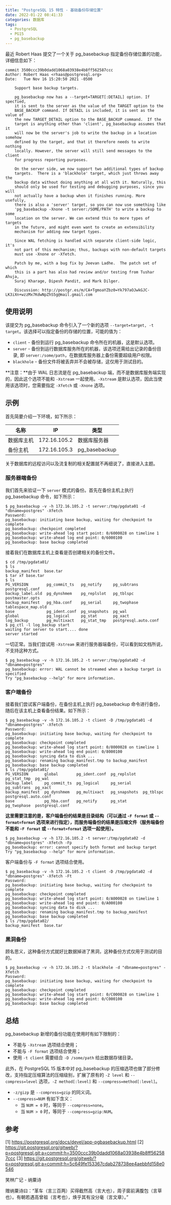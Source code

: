 ```yaml
---
title: "PostgreSQL 15 特性 - 基础备份存储位置"
date: 2022-01-22 08:41:33
categories: 数据库
tags:
  - PostgreSQL
  - PG15
  - pg_basebackup
---
```


最近 Robert Haas 提交了一个关于 pg_basebackup 指定备份存储位置的功能，详细信息如下：

	commit 3500ccc39b0dadd1068a03938e4b8ff562587ccc
	Author: Robert Haas <rhaas@postgresql.org>
	Date:   Tue Nov 16 15:20:50 2021 -0500

	    Support base backup targets.

	    pg_basebackup now has a --target=TARGET[:DETAIL] option. If specfied,
	    it is sent to the server as the value of the TARGET option to the
	    BASE_BACKUP command. If DETAIL is included, it is sent as the value of
	    the new TARGET_DETAIL option to the BASE_BACKUP command.  If the
	    target is anything other than 'client', pg_basebackup assumes that it
	    will now be the server's job to write the backup in a location somehow
	    defined by the target, and that it therefore needs to write nothing
	    locally. However, the server will still send messages to the client
	    for progress reporting purposes.

	    On the server side, we now support two additional types of backup
	    targets.  There is a 'blackhole' target, which just throws away the
	    backup data without doing anything at all with it. Naturally, this
	    should only be used for testing and debugging purposes, since you will
	    not actually have a backup when it finishes running. More usefully,
	    there is also a 'server' target, so you can now use something like
	    'pg_basebackup -Xnone -t server:/SOME/PATH' to write a backup to some
	    location on the server. We can extend this to more types of targets
	    in the future, and might even want to create an extensibility
	    mechanism for adding new target types.

	    Since WAL fetching is handled with separate client-side logic, it's
	    not part of this mechanism; thus, backups with non-default targets
	    must use -Xnone or -Xfetch.

	    Patch by me, with a bug fix by Jeevan Ladhe.  The patch set of which
	    this is a part has also had review and/or testing from Tushar Ahuja,
	    Suraj Kharage, Dipesh Pandit, and Mark Dilger.

	    Discussion: http://postgr.es/m/CA+TgmoaYZbz0=Yk797aOJwkGJC-LK3iXn+wzzMx7KdwNpZhS5g@mail.gmail.com

<!--more-->

## 使用说明

该提交为 pg_basebackup 命令引入了一个新的选项 `--target=target, -t target`。该选择可以指定备份的存储的位置，可能的值为：

* `client` - 备份到运行 pg_basebackup 命令所在的机器，这是默认选项。
* `server` - 备份到运行数据库服务所在的机器，该选项还需给出记录的备份目录, 即 `server:/some/path`，在数据库服务器上备份需要超级用户权限。
* `blackhole` - 备份文件将被丢弃并不会被存储，这仅用于测试目的。

**注意：**由于 WAL 日志流是在 pg_basebackup 端，而不是数据库服务端实现的，因此这个选项不能和 `-Xstream` 一起使用。`-Xstream` 是默认选项，因此当使用该选项时，您需要指定 `-Xfetch` 或 `-Xnone` 选项。

## 示例

首先简要介绍一下环境，如下所示：

| 名称       | IP           | 类型          |
|------------|--------------|---------------|
| 数据库主机 | 172.16.105.2 | 数据库服务器  |
| 备份主机   | 172.16.105.3 | pg_basebackup |


关于数据库的远程访问以及流复制的相关配置就不再细说了，直接进入主题。

### 服务器端备份

我们首先来验证一下 `server` 模式的备份。首先在备份主机上执行 pg_basebackup 命令，如下所示：

```shell
$ pg_basebackup -v -h 172.16.105.2 -t server:/tmp/pgdata01 -d "dbname=postgres" -Xfetch
Password:
pg_basebackup: initiating base backup, waiting for checkpoint to complete
pg_basebackup: checkpoint completed
pg_basebackup: write-ahead log start point: 0/6000028 on timeline 1
pg_basebackup: write-ahead log end point: 0/6000100
pg_basebackup: base backup completed
```

接着我们在数据库主机上查看是否创建相关的备份文件。

```shell
$ cd /tmp/pgdata01/
$ ls
backup_manifest  base.tar
$ tar xf base.tar
$ ls
PG_VERSION        pg_commit_ts   pg_notify     pg_subtrans           postgresql.conf
backup_label.old  pg_dynshmem    pg_replslot   pg_tblspc             postmaster.opts
backup_manifest   pg_hba.conf    pg_serial     pg_twophase           tablespace_map.old
base              pg_ident.conf  pg_snapshots  pg_wal
global            pg_logical     pg_stat       pg_xact
log_backup        pg_multixact   pg_stat_tmp   postgresql.auto.conf
$ pg_ctl -l log_backup start
waiting for server to start.... done
server started
```

一切正常。当我们尝试用 `-Xstream` 来进行服务器端备份，可以看到如文档所说，不支持这种方式。

```shell
$ pg_basebackup -v -h 172.16.105.2 -t server:/tmp/pgdata02 -d "dbname=postgres"
pg_basebackup: error: WAL cannot be streamed when a backup target is specified
Try "pg_basebackup --help" for more information.
```

### 客户端备份

接着我们尝试客户端备份，在备份主机上执行 pg_basebackup 命令进行备份，随后在该主机上查看备份结果。如下所示：

```shell
$ pg_basebackup -v -h 172.16.105.2 -t client -D /tmp/pgdata01 -d "dbname=postgres" -Xfetch
Password:
pg_basebackup: initiating base backup, waiting for checkpoint to complete
pg_basebackup: checkpoint completed
pg_basebackup: write-ahead log start point: 0/8000028 on timeline 1
pg_basebackup: write-ahead log end point: 0/8000100
pg_basebackup: syncing data to disk ...
pg_basebackup: renaming backup_manifest.tmp to backup_manifest
pg_basebackup: base backup completed
$ ls /tmp/pgdata01/
PG_VERSION       global        pg_ident.conf  pg_replslot   pg_stat_tmp  pg_wal
backup_label     pg_commit_ts  pg_logical     pg_serial     pg_subtrans  pg_xact
backup_manifest  pg_dynshmem   pg_multixact   pg_snapshots  pg_tblspc    postgresql.auto.conf
base             pg_hba.conf   pg_notify      pg_stat       pg_twophase  postgresql.conf
```

**这里需要注意的是，客户端备份的结果是目录结构（可以通过 `-F format` 或 `--format=format` 选项来进行指定），而服务端备份的结果是压缩文件（服务端备份不能和 `-F format` 或 `--format=format` 选项一起使用）。**

```shell
$ pg_basebackup -v -h 172.16.105.2 -t server:/tmp/pgdata02 -d "dbname=postgres" -Xfetch -Fp
pg_basebackup: error: cannot specify both format and backup target
Try "pg_basebackup --help" for more information.
```

客户端备份与 `-F format` 选项结合使用。

```shell
$ pg_basebackup -v -h 172.16.105.2 -t client -D /tmp/pgdata02 -d "dbname=postgres" -Xfetch -Ft
Password:
pg_basebackup: initiating base backup, waiting for checkpoint to complete
pg_basebackup: checkpoint completed
pg_basebackup: write-ahead log start point: 0/A000028 on timeline 1
pg_basebackup: write-ahead log end point: 0/A000100
pg_basebackup: syncing data to disk ...
pg_basebackup: renaming backup_manifest.tmp to backup_manifest
pg_basebackup: base backup completed
$ ls /tmp/pgdata02/
backup_manifest  base.tar
```

### 黑洞备份

顾名思义，这种备份方式就好比数据掉进了黑洞，这种备份方式仅用于测试的目的。

```shell
$ pg_basebackup -v -h 172.16.105.2 -t blackhole -d "dbname=postgres" -Xfetch
Password:
pg_basebackup: initiating base backup, waiting for checkpoint to complete
pg_basebackup: checkpoint completed
pg_basebackup: write-ahead log start point: 0/C000028 on timeline 1
pg_basebackup: write-ahead log end point: 0/C000100
pg_basebackup: base backup completed
```

## 总结

pg_basebackup 新增的备份功能在使用时有如下限制的：

* 不能与 `-Xstream` 选项结合使用；
* 不能与 `-F format` 选项结合使用；
* 使用 `-t client` 需要结合 `-D /some/path` 给出数据存储目录。

此外，在 PostgreSQL 15 版本中对 pg_basebackup 的压缩选项也做了部分修改，支持指定压缩算法的压缩级别，扩展了原有的 `-Z level` 和 `--compress=level` 选项，`-Z method[:level]` 和 `--compress=method[:level]`。

* `-z/gizp` 是 `--compress=gzip` 的同义词。
* `--compress=NUM` 有如下含义：
  - 当 `NUM = 0` 时，等同于 `--compress=none`。
  - 当 `NUM > 0` 时，等同于 `--compress=gzip:NUM`。

## 参考

[1] https://postgresql.org/docs/devel/app-pgbasebackup.html
[2] https://git.postgresql.org/gitweb/?p=postgresql.git;a=commit;h=3500ccc39b0dadd1068a03938e4b8ff562587ccc
[3] https://git.postgresql.org/gitweb/?p=postgresql.git;a=commit;h=5c649fe153367cdab278738ee4aebbfd158e0546

<div class="just-for-fun">
笑林广记 - 纳粟诗

赠纳粟诗曰：“革车（言三百两）买得截然高（言大也），周子窗前满腹包（言草也）。有朝若遇高曾祖（言考也），焕乎其有没分毫（言文章）。”
</div>
